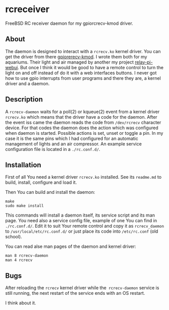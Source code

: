 # rcreceiver

FreeBSD RC receiver daemon for my gpiorcrecv-kmod driver.

## About

The daemon is designed to interact with a `rcrecv.ko` kernel driver.
You can get the driver from there
[gpiorerecv-kmod](https://gitlab.com/alexandermishin13/gpiorcrecv-kmod).
I wrote them both for my aquariums. Their light and air managed by another my
project [relay-pi-webui](https://gitlab.com/alexandermishin13/relay-pi-webui).
But once I think it would be good to have a remote control to turn the light
on and off instead of do it with a web interfaces buttons.
I never got how to use gpio interrupts from user programs and there they are,
a kernel driver and a daemon.

## Description

A `rcrecv-daemon` waits for a poll(2) or kqueue(2) event from a kernel driver
`rcrecv.ko` which means that the driver have a code for the daemon. After the
event iss came the daemon reads the code from `/dev/rcrecv` character device.
For that codes the daemon does the action which was configured when daemon is
started. Possible actions is set, unset or toggle a pin. In my case it is the
same pins which I had configured for an automatic management of lights and an
air compressor. An example service configuration file is located in a
`./rc.conf.d/`.

## Installation

First of all You need a kernel driver `rcrecv.ko` installed.
See its `readme.md` to build, install, configure and load it.

Then You can build and install the daemon:
```
make
sudo make install
```
This commands will install a daemon itself, its service script
and its man page. You need also a service config file, example of one
You can find in `./rc.conf.d/`. Edit it to suit Your remote control and
copy it as `rcrecv_daemon` to `/usr/local/etc/rc.conf.d/` or just place
its code into `/etc/rc.conf` (old school).

You can read alse man pages of the daemon and kernel driver:
```
man 8 rcrecv-daemon
man 4 rcrecv
```

## Bugs
After reloading the `rcrecv` kernel driver while the` rcrecv-daemon` service is
still running, the next restart of the service ends with an OS restart.

I think about it.
